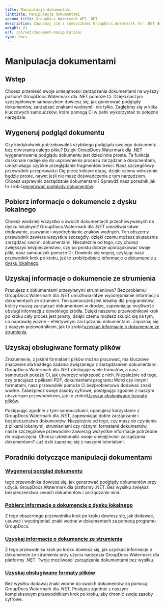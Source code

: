 ```yaml
---
title: Manipulacja dokumentami
linktitle: Manipulacja dokumentami
second_title: GroupDocs.Watermark API .NET
description: Zapoznaj się z samouczkami GroupDocs.Watermark for .NET dotyczącymi generowania podglądów dokumentów i zarządzania znakami wodnymi. Zwiększ bezpieczeństwo dokumentów i zarządzanie nimi.
weight: 21
url: /pl/net/document-manipulation/
type: docs
---
```

# Manipulacja dokumentami

## Wstęp

Chcesz przenieść swoje umiejętności zarządzania dokumentami na wyższy poziom? GroupDocs.Watermark dla .NET pomoże Ci. Dzięki naszym szczegółowym samouczkom dowiesz się, jak generować podglądy dokumentów, zarządzać znakami wodnymi i nie tylko. Zagłębmy się w kilka kluczowych samouczków, które pomogą Ci w pełni wykorzystać to potężne narzędzie.


## Wygeneruj podgląd dokumentu
 Czy kiedykolwiek potrzebowałeś szybkiego podglądu swojego dokumentu bez otwierania całego pliku? Dzięki GroupDocs.Watermark dla .NET wygenerowanie podglądu dokumentu jest dziecinnie proste. Ta funkcja doskonale nadaje się do usprawnienia procesu zarządzania dokumentami, umożliwiając szybkie przeglądanie fragmentów treści. Nasz szczegółowy przewodnik przeprowadzi Cię przez kolejne etapy, dzięki czemu wdrożenie będzie proste, nawet jeśli nie masz doświadczenia z tym narzędziem. Chcesz usprawnić zarządzanie dokumentami? Sprawdź nasz poradnik jak to zrobić[generować podglądy dokumentów](./generate-document-preview/).

## Pobierz informacje o dokumencie z dysku lokalnego
Chcesz wiedzieć wszystko o swoich dokumentach przechowywanych na dysku lokalnym? GroupDocs.Watermark dla .NET umożliwia łatwe dodawanie, usuwanie i wyodrębnianie znaków wodnych. Ten obszerny przewodnik zawiera wszystkie szczegóły, dzięki czemu możesz skutecznie zarządzać swoimi dokumentami. Niezależnie od tego, czy chcesz zwiększyć bezpieczeństwo, czy po prostu dobrze uporządkować swoje pliki, nasz samouczek pomoże Ci. Dowiedz się więcej, czytając nasz przewodnik krok po kroku, jak to zrobić[pobierz informacje o dokumencie z dysku lokalnego](./get-document-info-local-disk/).

## Uzyskaj informacje o dokumencie ze strumienia
 Pracujesz z dokumentami przesyłanymi strumieniowo? Bez problemu! GroupDocs.Watermark dla .NET umożliwia łatwe wyodrębnianie informacji o dokumentach ze strumieni. Ten samouczek jest idealny dla programistów, którzy muszą zarządzać dokumentami w drodze, zapewniając możliwość obsługi informacji z dowolnego źródła. Dzięki naszemu przewodnikowi krok po kroku cały proces jest prosty, dzięki czemu możesz skupić się na tym, co naprawdę ważne – efektywnym zarządzaniu dokumentami. Zapoznaj się z naszym przewodnikiem, jak to zrobić[uzyskać informacje o dokumencie ze strumienia](./get-document-info-stream/).

## Uzyskaj obsługiwane formaty plików
 Zrozumienie, z jakimi formatami plików można pracować, ma kluczowe znaczenie dla każdego zadania związanego z zarządzaniem dokumentami. GroupDocs.Watermark dla .NET obsługuje wiele formatów, a nasz samouczek pokaże Ci, jak utworzyć większość z nich. Niezależnie od tego, czy pracujesz z plikami PDF, dokumentami programu Word czy innymi formatami, nasz przewodnik pomoże Ci bezproblemowo dodawać znaki wodne. Zabezpiecz swoje zasoby cyfrowe, postępując zgodnie z naszym obszernym przewodnikiem, jak to zrobić[Uzyskaj obsługiwane formaty plików](./get-supported-file-formats/).

Postępując zgodnie z tymi samouczkami, opanujesz korzystanie z GroupDocs.Watermark dla .NET, zapewniając dobre zarządzanie i bezpieczeństwo dokumentów. Niezależnie od tego, czy masz do czynienia z plikami lokalnymi, strumieniami czy różnymi formatami dokumentów, nasze szczegółowe przewodniki zawierają wszystkie informacje potrzebne do rozpoczęcia. Chcesz udoskonalić swoje umiejętności zarządzania dokumentami? Już dziś zapoznaj się z naszymi tutorialami.
## Poradniki dotyczące manipulacji dokumentami
### [Wygeneruj podgląd dokumentu](./generate-document-preview/)
tego przewodnika dowiesz się, jak generować podglądy dokumentów przy użyciu GroupDocs.Watermark dla platformy .NET. Bez wysiłku zwiększ bezpieczeństwo swoich dokumentów i zarządzanie nimi.
### [Pobierz informacje o dokumencie z dysku lokalnego](./get-document-info-local-disk/)
Z tego obszernego przewodnika krok po kroku dowiesz się, jak dodawać, usuwać i wyodrębniać znaki wodne w dokumentach za pomocą programu GroupDocs.
### [Uzyskaj informacje o dokumencie ze strumienia](./get-document-info-stream/)
Z tego przewodnika krok po kroku dowiesz się, jak uzyskać informacje o dokumencie ze strumienia przy użyciu narzędzia GroupDocs.Watermark dla platformy .NET. Twoje możliwości zarządzania dokumentami bez wysiłku.
### [Uzyskaj obsługiwane formaty plików](./get-supported-file-formats/)
Bez wysiłku dodawaj znaki wodne do swoich dokumentów za pomocą GroupDocs.Watermark dla .NET. Postępuj zgodnie z naszym kompleksowym przewodnikiem krok po kroku, aby chronić swoje zasoby cyfrowe.